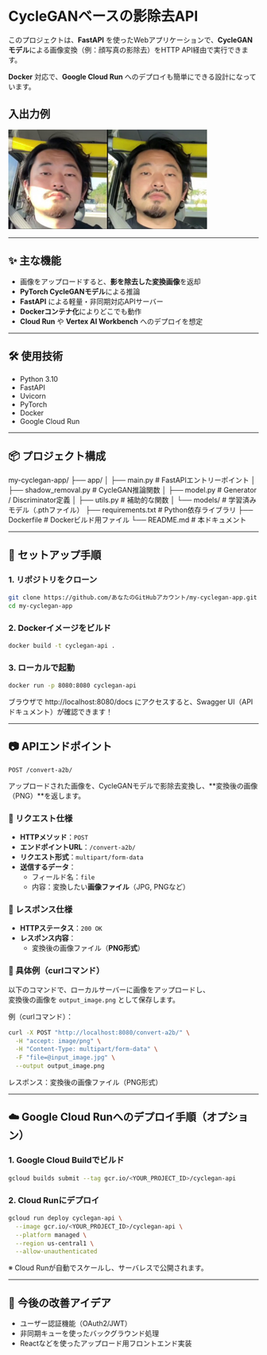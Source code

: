 # CycleGANベースの影除去API

このプロジェクトは、**FastAPI** を使ったWebアプリケーションで、**CycleGANモデル**による画像変換（例：顔写真の影除去）をHTTP API経由で実行できます。

**Docker** 対応で、**Google Cloud Run** へのデプロイも簡単にできる設計になっています。
## 入出力例
<img src="./sanple.JPG" width="400">

---

## ✨ 主な機能

- 画像をアップロードすると、**影を除去した変換画像**を返却
- **PyTorch CycleGANモデル**による推論
- **FastAPI** による軽量・非同期対応APIサーバー
- **Dockerコンテナ化**によりどこでも動作
- **Cloud Run** や **Vertex AI Workbench** へのデプロイを想定

---

## 🛠️ 使用技術
- Python 3.10
- FastAPI
- Uvicorn
- PyTorch
- Docker
- Google Cloud Run

---

## 📦 プロジェクト構成

my-cyclegan-app/ ├── app/ │ ├── main.py # FastAPIエントリーポイント │ ├── shadow_removal.py # CycleGAN推論関数 │ ├── model.py # Generator / Discriminator定義 │ ├── utils.py # 補助的な関数 │ └── models/ # 学習済みモデル（.pthファイル） ├── requirements.txt # Python依存ライブラリ ├── Dockerfile # Dockerビルド用ファイル └── README.md # 本ドキュメント

---

## 🚀 セットアップ手順

### 1. リポジトリをクローン

```bash
git clone https://github.com/あなたのGitHubアカウント/my-cyclegan-app.git
cd my-cyclegan-app
```
### 2. Dockerイメージをビルド
```bash
docker build -t cyclegan-api .
```
### 3. ローカルで起動
```bash
docker run -p 8080:8080 cyclegan-api
```
ブラウザで http://localhost:8080/docs にアクセスすると、Swagger UI（APIドキュメント）が確認できます！

---

## 📷 APIエンドポイント
```
POST /convert-a2b/
```
アップロードされた画像を、CycleGANモデルで影除去変換し、**変換後の画像（PNG）**を返します。

### 🔹 リクエスト仕様

- **HTTPメソッド**：`POST`
- **エンドポイントURL**：`/convert-a2b/`
- **リクエスト形式**：`multipart/form-data`
- **送信するデータ**：
  - フィールド名：`file`
  - 内容：変換したい**画像ファイル**（JPG, PNGなど）

### 🔹 レスポンス仕様

- **HTTPステータス**：`200 OK`
- **レスポンス内容**：
  - 変換後の画像ファイル（**PNG形式**）

### 🔹 具体例（curlコマンド）

以下のコマンドで、ローカルサーバーに画像をアップロードし、  
変換後の画像を `output_image.png` として保存します。


例（curlコマンド）：
```bash
curl -X POST "http://localhost:8080/convert-a2b/" \
  -H "accept: image/png" \
  -H "Content-Type: multipart/form-data" \
  -F "file=@input_image.jpg" \
  --output output_image.png
```
レスポンス：変換後の画像ファイル（PNG形式）

---

## ☁️ Google Cloud Runへのデプロイ手順（オプション）
### 1. Google Cloud Buildでビルド
```bash
gcloud builds submit --tag gcr.io/<YOUR_PROJECT_ID>/cyclegan-api
```
### 2. Cloud Runにデプロイ
```bash
gcloud run deploy cyclegan-api \
  --image gcr.io/<YOUR_PROJECT_ID>/cyclegan-api \
  --platform managed \
  --region us-central1 \
  --allow-unauthenticated
```
※ Cloud Runが自動でスケールし、サーバレスで公開されます。

---

## 🧠 今後の改善アイデア
- ユーザー認証機能（OAuth2/JWT）
- 非同期キューを使ったバックグラウンド処理
- Reactなどを使ったアップロード用フロントエンド実装

